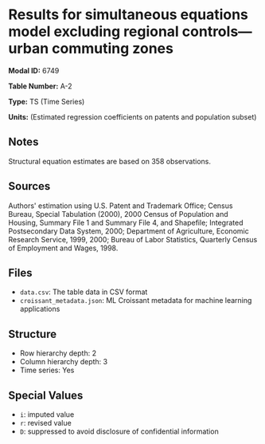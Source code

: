 # Results for simultaneous equations model excluding regional controls&#8212;urban commuting zones

**Modal ID:** 6749

**Table Number:** A-2

**Type:** TS (Time Series)

**Units:** (Estimated regression coefficients on patents and population subset)

## Notes

Structural equation estimates are based on 358 observations.

## Sources

Authors' estimation using U.S. Patent and Trademark Office; Census Bureau, Special Tabulation (2000), 2000 Census of Population and Housing, Summary File 1 and Summary File 4, and Shapefile; Integrated Postsecondary Data System, 2000; Department of Agriculture, Economic Research Service, 1999, 2000; Bureau of Labor Statistics, Quarterly Census of Employment and Wages, 1998.

## Files

- `data.csv`: The table data in CSV format
- `croissant_metadata.json`: ML Croissant metadata for machine learning applications

## Structure

- Row hierarchy depth: 2
- Column hierarchy depth: 3
- Time series: Yes

## Special Values

- `i`: imputed value
- `r`: revised value
- `D`: suppressed to avoid disclosure of confidential information
